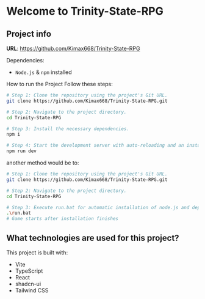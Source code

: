 # Welcome to Trinity-State-RPG

## Project info

**URL**: https://github.com/Kimax668/Trinity-State-RPG

Dependencies:
- `Node.js` & `npm` installed


How to run the Project
Follow these steps:

```sh
# Step 1: Clone the repository using the project's Git URL.
git clone https://github.com/Kimax668/Trinity-State-RPG.git

# Step 2: Navigate to the project directory.
cd Trinity-State-RPG

# Step 3: Install the necessary dependencies.
npm i

# Step 4: Start the development server with auto-reloading and an instant preview.
npm run dev
```
another method would be to:

```sh
# Step 1: Clone the repository using the project's Git URL.
git clone https://github.com/Kimax668/Trinity-State-RPG.git

# Step 2: Navigate to the project directory.
cd Trinity-State-RPG

# Step 3: Execute run.bat for automatic installation of node.js and dependecies
.\run.bat
# Game starts after installation finishes
```

## What technologies are used for this project?

This project is built with:

- Vite
- TypeScript
- React
- shadcn-ui
- Tailwind CSS

